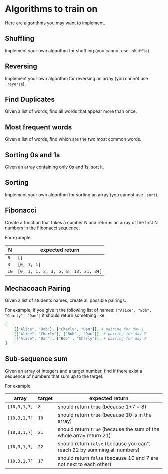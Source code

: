 # Algorithms to train on

Here are algorithms you may want to implement.

## Shuffling
Implement your own algorithm for shuffling (you cannot use `.shuffle`).

## Reversing
Implement your own algorithm for reversing an array (you cannot use `.reverse`).

## Find Duplicates
Given a list of words, find all words that appear more than once.

## Most frequent words
Given a list of words, find which are the two most common words.

## Sorting 0s and 1s
Given an array containing only 0s and 1s, sort it.

## Sorting
Implement your own algorithm for sorting an array (you cannot use `.sort`).

## Fibonacci
Create a function that takes a number N and returns an array of the first N numbers in the [Fibonacci sequence](https://www.mathsisfun.com/numbers/fibonacci-sequence.html).

For example:

| N | expected return |
|-------|--------|
|`0`| `[]`|
|`3`|`[0, 1, 1]`|
|`10`|`[0, 1, 1, 2, 3, 5, 8, 13, 21, 34]`|

## Mechacoach Pairing
Given a list of students names, create all possible pairings.

For example, if you give it the following list of names: `["Alice", "Bob", "Charly", "Dan"]` it should return something like:

```rb
[
    [["Alice", "Bob"], ["Charly", "Dan"]], # pairing for day 1
    [["Alice", "Charly"], ["Bob" , "Dan"]], # pairing for day 2
    [["Alice", "Dan"], ["Bob" , "Charly"]], # pairing for day 3
]
```

## Sub-sequence sum
Given an array of integers and a target number, find if there exist a sequence of numbers that sum up to the target.

For example:

| array | target | expected return |
|-------|--------|--------------|
|`[10,3,1,7]`|`8`| should return `true` (because 1+7 = 8) |
|`[10,3,1,7]`|`10`| should return `true` (because 10 is in the array) |
|`[10,3,1,7]`|`21`| should return `true` (because the sum of the whole array return 21) |
|`[10,3,1,7]`|`22`| should return `false` (because you can't reach 22 by summing all numbers) |
|`[10,3,1,7]`|`17`| should return `false` (because 10 and 7 are not next to each other) |
